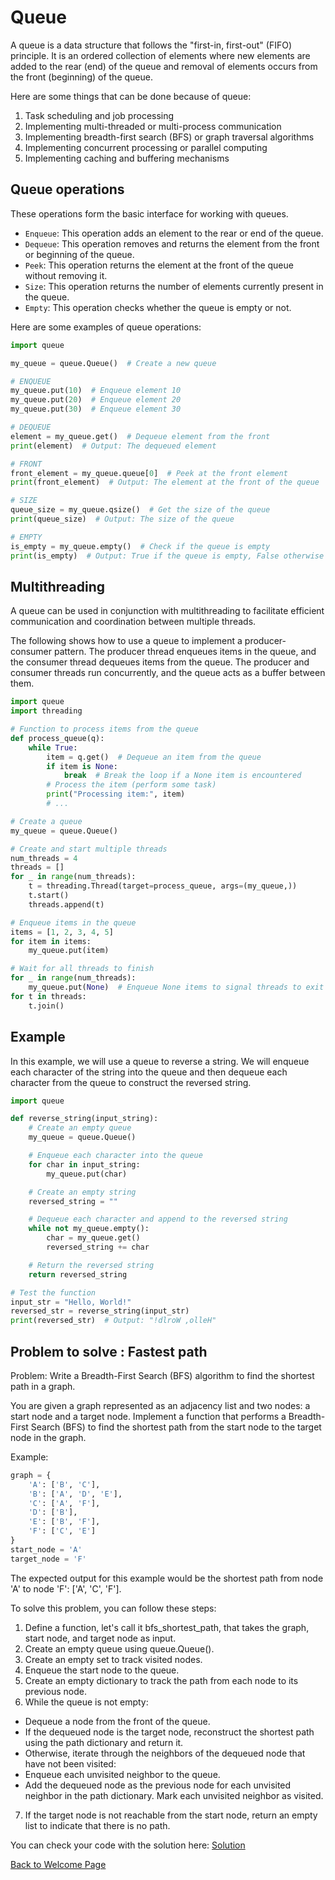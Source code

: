 # Queue
A queue is a data structure that follows the "first-in, first-out" (FIFO) principle. It is an ordered collection of elements where new elements are added to the rear (end) of the queue and removal of elements occurs from the front (beginning) of the queue.

Here are some things that can be done because of queue:
1. Task scheduling and job processing
2. Implementing multi-threaded or multi-process communication
3. Implementing breadth-first search (BFS) or graph traversal algorithms
4. Implementing concurrent processing or parallel computing
5. Implementing caching and buffering mechanisms
## Queue operations
These operations form the basic interface for working with queues.

* `Enqueue`: This operation adds an element to the rear or end of the queue.
* `Dequeue`: This operation removes and returns the element from the front or beginning of the queue.
* `Peek`: This operation returns the element at the front of the queue without removing it.
* `Size`: This operation returns the number of elements currently present in the queue.
* `Empty`: This operation checks whether the queue is empty or not.


Here are some examples of queue operations:

```python
import queue

my_queue = queue.Queue()  # Create a new queue

# ENQUEUE
my_queue.put(10)  # Enqueue element 10
my_queue.put(20)  # Enqueue element 20
my_queue.put(30)  # Enqueue element 30

# DEQUEUE
element = my_queue.get()  # Dequeue element from the front
print(element)  # Output: The dequeued element

# FRONT
front_element = my_queue.queue[0]  # Peek at the front element
print(front_element)  # Output: The element at the front of the queue

# SIZE
queue_size = my_queue.qsize()  # Get the size of the queue
print(queue_size)  # Output: The size of the queue

# EMPTY
is_empty = my_queue.empty()  # Check if the queue is empty
print(is_empty)  # Output: True if the queue is empty, False otherwise
```

## Multithreading
A queue can be used in conjunction with multithreading to facilitate efficient communication and coordination between multiple threads.

The following shows how to use a queue to implement a producer-consumer pattern. The producer thread enqueues items in the queue, and the consumer thread dequeues items from the queue. The producer and consumer threads run concurrently, and the queue acts as a buffer between them.

```python
import queue
import threading

# Function to process items from the queue
def process_queue(q):
    while True:
        item = q.get()  # Dequeue an item from the queue
        if item is None:
            break  # Break the loop if a None item is encountered
        # Process the item (perform some task)
        print("Processing item:", item)
        # ...

# Create a queue
my_queue = queue.Queue()

# Create and start multiple threads
num_threads = 4
threads = []
for _ in range(num_threads):
    t = threading.Thread(target=process_queue, args=(my_queue,))
    t.start()
    threads.append(t)

# Enqueue items in the queue
items = [1, 2, 3, 4, 5]
for item in items:
    my_queue.put(item)

# Wait for all threads to finish
for _ in range(num_threads):
    my_queue.put(None)  # Enqueue None items to signal threads to exit
for t in threads:
    t.join()

```
## Example

In this example, we will use a queue to reverse a string. We will enqueue each character of the string into the queue and then dequeue each character from the queue to construct the reversed string.

```python
import queue

def reverse_string(input_string):
    # Create an empty queue
    my_queue = queue.Queue()

    # Enqueue each character into the queue
    for char in input_string:
        my_queue.put(char)

    # Create an empty string
    reversed_string = ""

    # Dequeue each character and append to the reversed string
    while not my_queue.empty():
        char = my_queue.get()
        reversed_string += char

    # Return the reversed string
    return reversed_string

# Test the function
input_str = "Hello, World!"
reversed_str = reverse_string(input_str)
print(reversed_str)  # Output: "!dlroW ,olleH"

```
## Problem to solve : Fastest path
Problem: Write a Breadth-First Search (BFS) algorithm to find the shortest path in a graph.

You are given a graph represented as an adjacency list and two nodes: a start node and a target node. Implement a function that performs a Breadth-First Search (BFS) to find the shortest path from the start node to the target node in the graph.

Example:

```python
graph = {
    'A': ['B', 'C'],
    'B': ['A', 'D', 'E'],
    'C': ['A', 'F'],
    'D': ['B'],
    'E': ['B', 'F'],
    'F': ['C', 'E']
}
start_node = 'A'
target_node = 'F'
```
The expected output for this example would be the shortest path from node 'A' to node 'F': ['A', 'C', 'F'].

To solve this problem, you can follow these steps:

1. Define a function, let's call it bfs_shortest_path, that takes the graph, start node, and target node as input.
2. Create an empty queue using queue.Queue().
3. Create an empty set to track visited nodes.
4. Enqueue the start node to the queue.
5. Create an empty dictionary to track the path from each node to its previous node.
6. While the queue is not empty:
* Dequeue a node from the front of the queue.
* If the dequeued node is the target node, reconstruct the shortest path using the path dictionary and return it.
* Otherwise, iterate through the neighbors of the dequeued node that have not been visited:
* Enqueue each unvisited neighbor to the queue.
* Add the dequeued node as the previous node for each unvisited neighbor in the path dictionary.
Mark each unvisited neighbor as visited.
7. If the target node is not reachable from the start node, return an empty list to indicate that there is no path.

You can check your code with the solution here: [Solution](1-queue.py)



[Back to Welcome Page](0-welcome.md)
